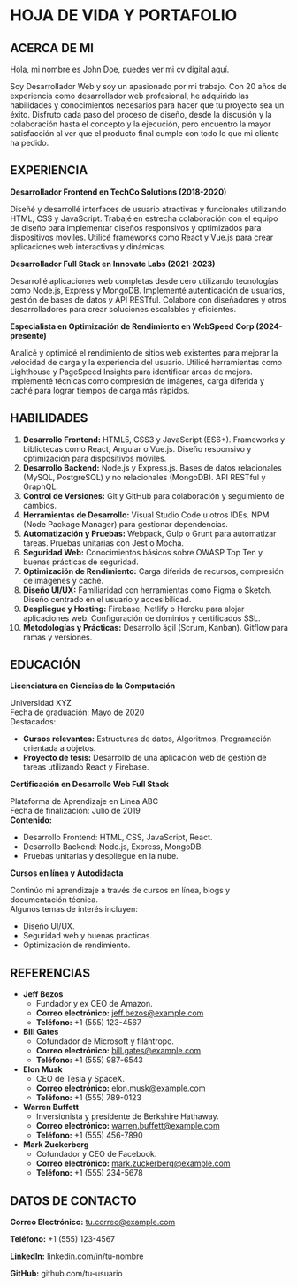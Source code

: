 # HOJA DE VIDA Y PORTAFOLIO

## ACERCA DE MI

Hola, mi nombre es John Doe, puedes ver mi cv digital [aquí](https://disenandowebs.github.io/Disenandowebs/).

Soy Desarrollador Web y soy un apasionado por mi trabajo. Con 20 años de experiencia como desarrollador web profesional, he adquirido las habilidades y conocimientos necesarios para hacer que tu proyecto sea un éxito. Disfruto cada paso del proceso de diseño, desde la discusión y la colaboración hasta el concepto y la ejecución, pero encuentro la mayor satisfacción al ver que el producto final cumple con todo lo que mi cliente ha pedido.

## EXPERIENCIA

**Desarrollador Frontend en TechCo Solutions (2018-2020)**

Diseñé y desarrollé interfaces de usuario atractivas y funcionales utilizando HTML, CSS y JavaScript.
Trabajé en estrecha colaboración con el equipo de diseño para implementar diseños responsivos y optimizados para dispositivos móviles.
Utilicé frameworks como React y Vue.js para crear aplicaciones web interactivas y dinámicas.

**Desarrollador Full Stack en Innovate Labs (2021-2023)**

Desarrollé aplicaciones web completas desde cero utilizando tecnologías como Node.js, Express y MongoDB.
Implementé autenticación de usuarios, gestión de bases de datos y API RESTful.
Colaboré con diseñadores y otros desarrolladores para crear soluciones escalables y eficientes.

**Especialista en Optimización de Rendimiento en WebSpeed Corp (2024-presente)**

Analicé y optimicé el rendimiento de sitios web existentes para mejorar la velocidad de carga y la experiencia del usuario.
Utilicé herramientas como Lighthouse y PageSpeed Insights para identificar áreas de mejora.
Implementé técnicas como compresión de imágenes, carga diferida y caché para lograr tiempos de carga más rápidos.

## HABILIDADES

1. **Desarrollo Frontend:**
HTML5, CSS3 y JavaScript (ES6+).
Frameworks y bibliotecas como React, Angular o Vue.js.
Diseño responsivo y optimización para dispositivos móviles.
2. **Desarrollo Backend:**
Node.js y Express.js.
Bases de datos relacionales (MySQL, PostgreSQL) y no relacionales (MongoDB).
API RESTful y GraphQL.
3. **Control de Versiones:**
Git y GitHub para colaboración y seguimiento de cambios.
4. **Herramientas de Desarrollo:**
Visual Studio Code u otros IDEs.
NPM (Node Package Manager) para gestionar dependencias.
5. **Automatización y Pruebas:**
Webpack, Gulp o Grunt para automatizar tareas.
Pruebas unitarias con Jest o Mocha.
6. **Seguridad Web:**
Conocimientos básicos sobre OWASP Top Ten y buenas prácticas de seguridad.
7. **Optimización de Rendimiento:**
Carga diferida de recursos, compresión de imágenes y caché.
8. **Diseño UI/UX:**
Familiaridad con herramientas como Figma o Sketch.
Diseño centrado en el usuario y accesibilidad.
9. **Despliegue y Hosting:**
Firebase, Netlify o Heroku para alojar aplicaciones web.
Configuración de dominios y certificados SSL.
10. **Metodologías y Prácticas:**
Desarrollo ágil (Scrum, Kanban).
Gitflow para ramas y versiones.

## EDUCACIÓN

**Licenciatura en Ciencias de la Computación**

Universidad XYZ  
Fecha de graduación: Mayo de 2020  
Destacados:  
- **Cursos relevantes:** Estructuras de datos, Algoritmos, Programación orientada a objetos.  
- **Proyecto de tesis:** Desarrollo de una aplicación web de gestión de tareas utilizando React y Firebase.  

**Certificación en Desarrollo Web Full Stack**

Plataforma de Aprendizaje en Línea ABC  
Fecha de finalización: Julio de 2019  
**Contenido:**  
- Desarrollo Frontend: HTML, CSS, JavaScript, React.  
- Desarrollo Backend: Node.js, Express, MongoDB.  
- Pruebas unitarias y despliegue en la nube.

**Cursos en línea y Autodidacta**

Continúo mi aprendizaje a través de cursos en línea, blogs y documentación técnica.  
Algunos temas de interés incluyen:  
- Diseño UI/UX.  
- Seguridad web y buenas prácticas.  
- Optimización de rendimiento.

## REFERENCIAS

- **Jeff Bezos**
  - Fundador y ex CEO de Amazon.
  - **Correo electrónico:** jeff.bezos@example.com
  - **Teléfono:** +1 (555) 123-4567
- **Bill Gates**
  - Cofundador de Microsoft y filántropo.
  - **Correo electrónico:** bill.gates@example.com
  - **Teléfono:** +1 (555) 987-6543
- **Elon Musk**
  - CEO de Tesla y SpaceX.
  - **Correo electrónico:** elon.musk@example.com
  - **Teléfono:** +1 (555) 789-0123
- **Warren Buffett**
  - Inversionista y presidente de Berkshire Hathaway.
  - **Correo electrónico:** warren.buffett@example.com
  - **Teléfono:** +1 (555) 456-7890
- **Mark Zuckerberg**
  - Cofundador y CEO de Facebook.
  - **Correo electrónico:** mark.zuckerberg@example.com
  - **Teléfono:** +1 (555) 234-5678

## DATOS DE CONTACTO

**Correo Electrónico:** tu.correo@example.com

**Teléfono:** +1 (555) 123-4567

**LinkedIn:** linkedin.com/in/tu-nombre

**GitHub:** github.com/tu-usuario
